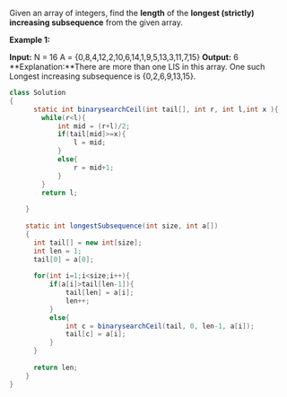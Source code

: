 Given an array of integers, find the **length** of the **longest (strictly) increasing subsequence** from the given array.

**Example 1:**

**Input:**
N = 16
A = {0,8,4,12,2,10,6,14,1,9,5,13,3,11,7,15}
**Output:** 6
**Explanation:**There are more than one LIS in this array. One such Longest increasing subsequence is {0,2,6,9,13,15}.

```java
class Solution 
{
      static int binarysearchCeil(int tail[], int r, int l,int x ){
        while(r<l){
            int mid = (r+l)/2;
            if(tail[mid]>=x){
                l = mid;
            }
            else{
                r = mid+1;
            }
        }
        return l;
        
    }
   
    static int longestSubsequence(int size, int a[])
    {
      int tail[] = new int[size];
      int len = 1;
      tail[0] = a[0];
      
      for(int i=1;i<size;i++){
          if(a[i]>tail[len-1]){
              tail[len] = a[i];
              len++;
          }
          else{
              int c = binarysearchCeil(tail, 0, len-1, a[i]);
              tail[c] = a[i];
          }
      }
      
      return len;
    }
} 
```
	